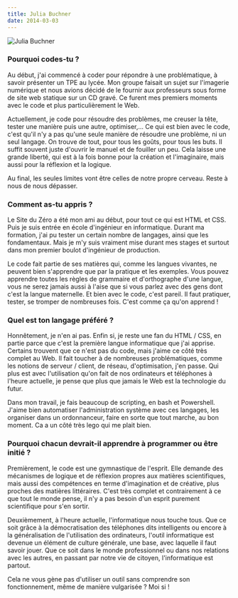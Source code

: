```yaml
---
title: Julia Buchner
date: 2014-03-03
---
```


![Julia Buchner](http://petipandarou.github.io/public/images/moa.png)

### Pourquoi codes-tu ?

Au début, j'ai commencé à coder pour répondre à une problématique, à savoir présenter 
un TPE au lycée. Mon groupe faisait un sujet sur l'imagerie numérique et nous 
avions décidé de le fournir aux professeurs sous forme de site web statique sur 
un CD gravé. Ce furent mes premiers moments avec le code et plus particulièrement 
le Web.

Actuellement, je code pour résoudre des problèmes, me creuser la tête, tester une 
manière puis une autre, optimiser,... Ce qui est bien avec le code, c'est qu'il 
n'y a pas qu'une seule manière de résoudre une problème, ni un seul langage. On 
trouve de tout, pour tous les goûts, pour tous les buts. Il suffit souvent juste 
d'ouvrir le manuel et de fouiller un peu. Cela laisse une grande liberté, qui est 
à la fois bonne pour la création et l'imaginaire, mais aussi pour la réflexion et 
la logique.

Au final, les seules limites vont être celles de notre propre cerveau. Reste à 
nous de nous dépasser.

### Comment as-tu appris ?

Le Site du Zéro a été mon ami au début, pour tout ce qui est HTML et CSS. Puis 
je suis entrée en école d'ingénieur en informatique. Durant ma formation, j'ai pu 
tester un certain nombre de langages, ainsi que les fondamentaux. Mais je m'y suis 
vraiment mise durant mes stages et surtout dans mon premier boulot d'ingénieur de 
production.

Le code fait partie de ses matières qui, comme les langues vivantes, ne peuvent 
bien s'apprendre que par la pratique et les exemples. Vous pouvez apprendre 
toutes les règles de grammaire et d'orthographe d'une langue, vous ne serez 
jamais aussi à l'aise que si vous parlez avec des gens dont c'est la langue 
maternelle. Et bien avec le code, c'est pareil. Il faut pratiquer, tester, se 
tromper de nombreuses fois. C'est comme ça qu'on apprend !

### Quel est ton langage préféré ?

Honnêtement, je n'en ai pas. Enfin si, je reste une fan du HTML / CSS, en partie 
parce que c'est la première langue informatique que j'ai apprise. Certains trouvent 
que ce n'est pas du code, mais j'aime ce côté très complet au Web. Il fait 
toucher à de nombreuses problématiques, comme les notions de serveur / client, 
de réseau, d'optimisation, j'en passe. Qui plus est avec l'utilisation qu'on fait 
de nos ordinateurs et téléphones à l'heure actuelle, je pense que plus que jamais 
le Web est la technologie du futur.

Dans mon travail, je fais beaucoup de scripting, en bash et Powershell. J'aime 
bien automatiser l'administration système avec ces langages, les organiser dans 
un ordonnanceur, faire en sorte que tout marche, au bon moment. Ca a un côté 
très lego qui me plait bien.

### Pourquoi chacun devrait-il apprendre à programmer ou être initié ?

Premièrement, le code est une gymnastique de l'esprit. Elle demande des mécanismes 
de logique et de réflexion propres aux matières scientifiques, mais aussi des compétences 
en terme d'imagination et de créative, plus proches des matières littéraires. C'est 
très complet et contrairement à ce que tout le monde pense, il n'y a pas besoin 
d'un esprit purement scientifique pour s'en sortir.

Deuxièmement, à l'heure actuelle, l'informatique nous touche tous. Que ce soit 
grâce à la démocratisation des téléphones dits intelligents ou encore à la généralisation 
de l'utilisation des ordinateurs, l'outil informatique est devenue un élément de 
culture générale, une base, avec laquelle il faut savoir jouer. Que ce soit dans 
le monde professionnel ou dans nos relations avec les autres, en passant par notre 
vie de citoyen, l'informatique est partout.

Cela ne vous gène pas d'utiliser un outil sans comprendre son fonctionnement, même de 
manière vulgarisée ? Moi si !
